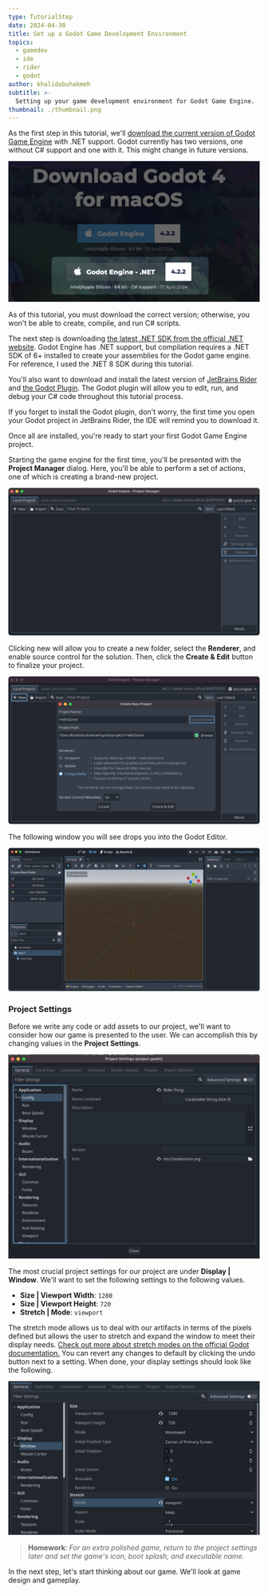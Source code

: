 ```yaml
---
type: TutorialStep
date: 2024-04-30
title: Set up a Godot Game Development Environment
topics:
  - gamedev
  - ide
  - rider
  - godot
author: khalidabuhakmeh
subtitle: >-
  Setting up your game development environment for Godot Game Engine.
thumbnail: ./thumbnail.png
---
```


As the first step in this tutorial, we'll [download the current version of Godot Game Engine](https://godotengine.org/download/) with .NET support. Godot currently has two versions, one without C# support and one with it. This might change in future versions.

![godot engine homepage with download](../assets/image22.png)

As of this tutorial, you must download the correct version; otherwise, you won't be able to create, compile, and run C# scripts.

The next step is downloading [the latest .NET SDK from the official .NET website](https://dot.net). Godot Engine has .NET support, but compilation requires a .NET SDK of 6+ installed to create your assemblies for the Godot game engine. For reference, I used the .NET 8 SDK during this tutorial.

You'll also want to download and install the latest version of [JetBrains Rider](https://jetbrains.com/rider) and [the Godot Plugin](https://plugins.jetbrains.com/plugin/13882-godot-support). The Godot plugin will allow you to edit, run, and debug your C# code throughout this tutorial process.

If you forget to install the Godot plugin, don't worry, the first time you open your Godot project in JetBrains Rider, the IDE will remind you to download it.

Once all are installed, you're ready to start your first Godot Game Engine project.

Starting the game engine for the first time, you'll be presented with the **Project Manager** dialog. Here, you'll be able to perform a set of actions, one of which is creating a brand-new project.

![Godot Game Engine project manager screen](../assets/image34.png)

Clicking new will allow you to create a new folder, select the **Renderer**, and enable source control for the solution. Then, click the **Create & Edit** button to finalize your project.

![Creating a new game in godot game engine](../assets/image9.png)

The following window you will see drops you into the Godot Editor.

![Godot Game Engine editor](../assets/image23.png)

### Project Settings

Before we write any code or add assets to our project, we'll want to consider how our game is presented to the user. We can accomplish this by changing values in the **Project Settings**.

![Godot Project settings](../assets/image17.png)

The most crucial project settings for our project are under **Display | Window**. We'll want to set the following settings to the following values.

- **Size | Viewport Width**: `1280`
- **Size | Viewport Height**: `720`
- **Stretch | Mode**: `viewport`

The stretch mode allows us to deal with our artifacts in terms of the pixels defined but allows the user to stretch and expand the window to meet their display needs. [Check out more about stretch modes on the official Godot documentation.](https://docs.godotengine.org/en/4.2/tutorials/rendering/multiple_resolutions.html) You can revert any changes to default by clicking the undo button next to a setting. When done, your display settings should look like the following.

![Display | Window settings in Godot](../assets/image41.png)

> **Homework**: _For an extra polished game, return to the project settings later and set the game's icon, boot splash, and executable name._

In the next step, let's start thinking about our game. We'll look at game design and gameplay.
